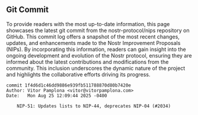 ## Git Commit
To provide readers with the most up-to-date information, this page showcases the latest git commit from the nostr-protocol/nips repository on GitHub. This commit log offers a snapshot of the most recent changes, updates, and enhancements made to the Nostr Improvement Proposals (NIPs). By incorporating this information, readers can gain insight into the ongoing development and evolution of the Nostr protocol, ensuring they are informed about the latest contributions and modifications from the community. This inclusion underscores the dynamic nature of the project and highlights the collaborative efforts driving its progress.

```shell
commit 1f4d6d1c46dd9886e939fb511788870d80b7420e
Author: Vitor Pamplona <vitor@vitorpamplona.com>
Date:   Mon Aug 25 12:09:44 2025 -0400

    NIP-51: Updates lists to NIP-44, deprecates NIP-04 (#2034)
```

